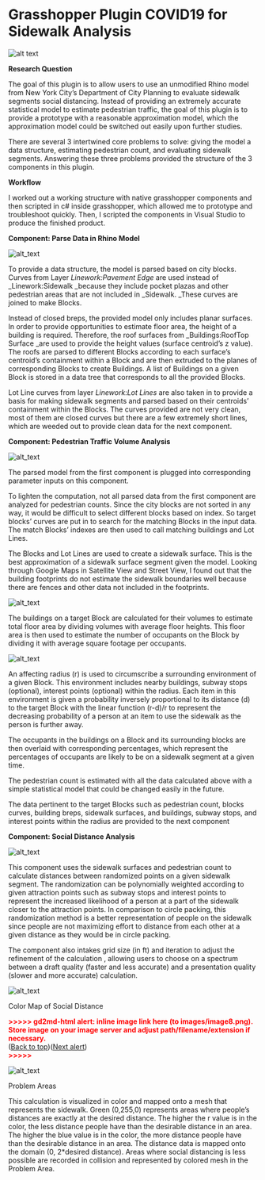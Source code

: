 # Grasshopper Plugin COVID19 for Sidewalk Analysis

![alt text](https://github.com/yx940702/SidewalkAnalysisCOVID19/blob/main/images/logo.png?raw=true)



**Research Question**

The goal of this plugin is to allow users to use an unmodified Rhino model from New York City’s Department of City Planning to evaluate sidewalk segments social distancing. Instead of providing an extremely accurate statistical model to estimate pedestrian traffic, the goal of this plugin is to provide a prototype with a reasonable approximation model, which the approximation model could be switched out easily upon further studies.

There are several 3 intertwined core problems to solve: giving the model a data structure, estimating pedestrian count, and evaluating sidewalk segments. Answering these three problems provided the structure of the 3 components in this plugin.

**Workflow**

I worked out a working structure with native grasshopper components and then scripted in c# inside grasshopper, which allowed me to prototype and troubleshoot quickly. Then, I scripted the components in Visual Studio to produce the finished product.

**Component: Parse Data in Rhino Model**


![alt_text](https://github.com/yx940702/SidewalkAnalysisCOVID19/blob/025b02a216f2a89e4f6a3b7c52a204e4eeea1120/images/parsedata.png)


To provide a data structure, the model is parsed based on city blocks. Curves from Layer _Linework:Pavement Edge_ are used instead of _Linework:Sidewalk _because they include pocket plazas and other pedestrian areas that are not included in _Sidewalk. _These curves are joined to make Blocks.

Instead of closed breps, the provided model only includes planar surfaces. In order to provide opportunities to estimate floor area, the height of a building is required. Therefore, the roof surfaces from _Buildings:RoofTop Surface _are used to provide the height values (surface centroid’s z value). The roofs are parsed to different Blocks according to each surface’s centroid’s containment within a Block and are then extruded to the planes of corresponding Blocks to create Buildings. A list of Buildings on a given Block is stored in a data tree that corresponds to all the provided Blocks.

Lot Line curves from layer _Linework:Lot Lines_  are also taken in to provide a basis for making sidewalk segments and parsed based on their centroids’ containment within the Blocks. The curves provided are not very clean, most of them are closed curves but there are a few extremely short lines, which are weeded out to provide clean data for the next component.

**Component: Pedestrian Traffic Volume Analysis**


![alt_text](https://github.com/yx940702/SidewalkAnalysisCOVID19/blob/025b02a216f2a89e4f6a3b7c52a204e4eeea1120/images/Pedestrian%20traffic.png)


The parsed model from the first component is plugged into corresponding parameter inputs on this component.

To lighten the computation, not all parsed data from the first component are analyzed for pedestrian counts. Since the city blocks are not sorted in any way, it would be difficult to select different blocks based on index. So target blocks’ curves are put in to search for the matching Blocks in the input data. The match Blocks’ indexes are then used to call matching buildings and Lot Lines.

The Blocks and Lot Lines are used to create a sidewalk surface. This is the best approximation of a sidewalk surface segment given the model. Looking through Google Maps in Satellite View and Street View, I found out that the building footprints do not estimate the sidewalk boundaries well because there are fences and other data not included in the footprints.


![alt_text](https://github.com/yx940702/SidewalkAnalysisCOVID19/blob/025b02a216f2a89e4f6a3b7c52a204e4eeea1120/images/targetbuilding.png)


The buildings on a target Block are calculated for their volumes to estimate total floor area by dividing volumes with average floor heights. This floor area is then used to estimate the number of occupants on the Block by dividing it with average square footage per occupants.


![alt_text](https://github.com/yx940702/SidewalkAnalysisCOVID19/blob/025b02a216f2a89e4f6a3b7c52a204e4eeea1120/images/radius.png)


An affecting radius (r) is used to circumscribe a surrounding environment of a given Block. This environment includes nearby buildings, subway stops (optional), interest points (optional) within the radius. Each item in this environment is given a probability inversely proportional to its distance (d) to the target Block with the linear function (r-d)/r to represent the decreasing probability of a person at an item to use the sidewalk as the person is further away.

The occupants in the buildings on a Block and its surrounding blocks are then overlaid with corresponding percentages, which represent the percentages of occupants are likely to be on a sidewalk segment at a given time.

The pedestrian count is estimated with all the data calculated above with a simple statistical model that could be changed easily in the future.

The data pertinent to the target Blocks such as pedestrian count, blocks curves, building breps, sidewalk surfaces, and buildings, subway stops, and interest points within the radius are provided to the next component

**Component: Social Distance Analysis**


![alt_text](https://github.com/yx940702/SidewalkAnalysisCOVID19/blob/025b02a216f2a89e4f6a3b7c52a204e4eeea1120/images/socialdistance.png)


This component uses the sidewalk surfaces and pedestrian count to calculate distances between randomized points on a given sidewalk segment. The randomization can be polynomially weighted according to given attraction points such as subway stops and interest points to represent the increased likelihood of a person at a part of the sidewalk closer to the attraction points. In comparison to circle packing, this randomization method is a better representation of people on the sidewalk since people are not maximizing effort to distance from each other at a given distance as they would be in circle packing.

The component also intakes grid size (in ft) and iteration to adjust the refinement of the calculation , allowing users to choose on a spectrum between a draft quality (faster and less accurate) and a presentation quality (slower and more accurate) calculation.



![alt_text](https://github.com/yx940702/SidewalkAnalysisCOVID19/blob/025b02a216f2a89e4f6a3b7c52a204e4eeea1120/images/colormesh.png)

Color Map of Social Distance



<p id="gdcalert8" ><span style="color: red; font-weight: bold">>>>>>  gd2md-html alert: inline image link here (to images/image8.png). Store image on your image server and adjust path/filename/extension if necessary. </span><br>(<a href="#">Back to top</a>)(<a href="#gdcalert9">Next alert</a>)<br><span style="color: red; font-weight: bold">>>>>> </span></p>


![alt_text](https://github.com/yx940702/SidewalkAnalysisCOVID19/blob/025b02a216f2a89e4f6a3b7c52a204e4eeea1120/images/problem.png)

Problem Areas

This calculation is visualized in color and mapped onto a mesh that represents the sidewalk. Green (0,255,0) represents areas where people’s distances are exactly at the desired distance. The higher the r value is in the color, the less distance people have than the desirable distance in an area. The higher the blue value is in the color, the more distance people have than the desirable distance in an area. The distance data is mapped onto the domain (0, 2*desired distance).  Areas where social distancing is less possible are recorded in collision and represented by colored mesh in the Problem Area. 
